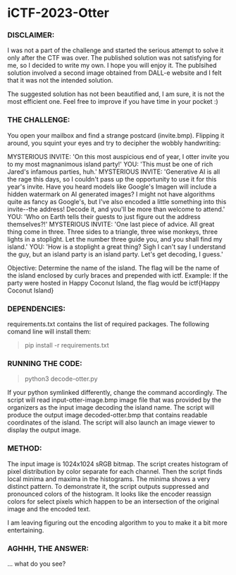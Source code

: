 # iCTF-2023-Otter
 
### DISCLAIMER: 
I was not a part of the challenge and started the serious attempt to solve it only after the CTF was over. 
The published solution was not satisfying for me, so I decided to write my own. I hope you will enjoy it. 
The publsihed solution involved a second image obtained from DALL-e website and I felt that it was not the 
intended solution. 

The suggested solution has not been beautified and, I am sure, it is not the most efficient one. Feel free 
to improve if you have time in your pocket :)  

### THE CHALLENGE:
You open your mailbox and find a strange postcard (invite.bmp). Flipping it around, you squint your eyes 
and try to decipher the wobbly handwriting:

MYSTERIOUS INVITE: 'On this most auspicious end of year, I otter invite you to my most magnanimous island party!'
YOU: 'This must be one of rich Jared's infamous parties, huh.'
MYSTERIOUS INVITE: 'Generative AI is all the rage this days, so I couldn't pass up the opportunity to use it 
for this year's invite. Have you heard models like Google's Imagen will include a hidden watermark on AI 
generated images? I might not have algorithms quite as fancy as Google's, but I've also encoded a little 
something into this invite--the address! Decode it, and you'll be more than welcome to attend.'
YOU: 'Who on Earth tells their guests to just figure out the address themselves?!'
MYSTERIOUS INVITE: 'One last piece of advice. All great thing come in three. Three sides to a triangle, 
three wise monkeys, three lights in a stoplight. Let the number three guide you, and you shall find my island.'
YOU: 'How is a stoplight a great thing? Sigh I can't say I understand the guy, but an island party is an 
island party. Let's get decoding, I guess.'

Objective: Determine the name of the island. The flag will be the name of the island enclosed by curly braces 
and prepended with ictf. Example: If the party were hosted in Happy Coconut Island, the flag would be 
ictf{Happy Coconut Island}

### DEPENDENCIES:

requirements.txt contains the list of required packages. The following comand line will install them:

> pip install -r requirements.txt

### RUNNING THE CODE:
> python3 decode-otter.py

If your python symlinked differently, change the command accordingly. 
The script will read input-otter-image.bmp image file that was provided by the organizers as the input
image decoding the island name. The script will produce the output image decoded-otter.bmp that contains 
readable coordinates of the island. The script will also launch an image viewer to display the output image. 

### METHOD:
The input image is 1024x1024 sRGB bitmap. The script creates histogram of pixel distribution by color 
separate for each channel. Then the script finds local minima and maxima in the histograms. The minima 
shows a very distinct pattern. To demonstrate it, the script outputs suppressed and pronounced colors
of the histogram. It looks like the encoder reassign colors for select pixels which happen to be an 
intersection of the original image and the encoded text. 

I am leaving figuring out the encoding algorithm to you to make it a bit more entertaining.

### AGHHH, THE ANSWER: 
... what do you see?
